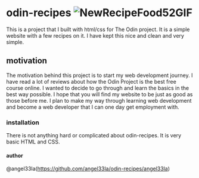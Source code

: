 # odin-recipes ![NewRecipeFood52GIF](https://user-images.githubusercontent.com/94768975/233499358-449c6cab-7129-4db6-aeb4-46fcaf646229.gif)
This is a project that I built with html/css for The Odin project. It is a simple website with a few recipes on it. I have kept this nice and clean and very simple.

## motivation 
The motivation behind this project is to start my web development journey. I have read a lot of reviews about how the Odin Project is the best free course online. I wanted to decide to go through and learn the basics in the best way possible. I hope that you will find my website to be just as good as those before me. I plan to make my way through learning web development and become a web developer that I can one day get employment with. 

### installation 
There is not anything hard or complicated about odin-recipes. It is very basic HTML and CSS. 

#### author
@angel33la(https://github.com/angel33la/odin-recipes/angel33la)
